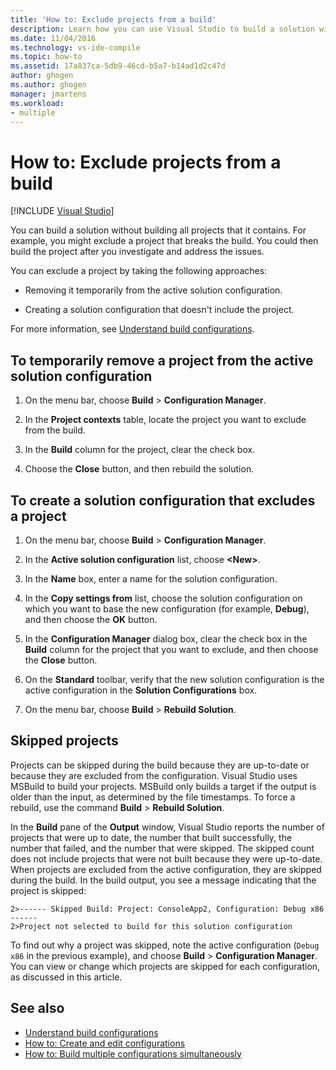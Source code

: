 ```yaml
---
title: 'How to: Exclude projects from a build'
description: Learn how you can use Visual Studio to build a solution without building all projects that it contains.
ms.date: 11/04/2016
ms.technology: vs-ide-compile
ms.topic: how-to
ms.assetid: 17a837ca-5db9-46cd-b5a7-b14ad1d2c47d
author: ghogen
ms.author: ghogen
manager: jmartens
ms.workload:
- multiple
---
```

# How to: Exclude projects from a build

 [!INCLUDE [Visual Studio](~/includes/applies-to-version/vs-windows-only.md)]

You can build a solution without building all projects that it contains. For example, you might exclude a project that breaks the build. You could then build the project after you investigate and address the issues.

You can exclude a project by taking the following approaches:

- Removing it temporarily from the active solution configuration.

- Creating a solution configuration that doesn't include the project.

For more information, see [Understand build configurations](../ide/understanding-build-configurations.md).

## To temporarily remove a project from the active solution configuration

1. On the menu bar, choose **Build** > **Configuration Manager**.

2. In the **Project contexts** table, locate the project you want to exclude from the build.

3. In the **Build** column for the project, clear the check box.

4. Choose the **Close** button, and then rebuild the solution.

## To create a solution configuration that excludes a project

1. On the menu bar, choose **Build** > **Configuration Manager**.

2. In the **Active solution configuration** list, choose **\<New>**.

3. In the **Name** box, enter a name for the solution configuration.

4. In the **Copy settings from** list, choose the solution configuration on which you want to base the new configuration (for example, **Debug**), and then choose the **OK** button.

5. In the **Configuration Manager** dialog box, clear the check box in the **Build** column for the project that you want to exclude, and then choose the **Close** button.

6. On the **Standard** toolbar, verify that the new solution configuration is the active configuration in the **Solution Configurations** box.

7. On the menu bar, choose **Build** > **Rebuild Solution**.

## Skipped projects

Projects can be skipped during the build because they are up-to-date or because they are excluded from the configuration. Visual Studio uses MSBuild to build your projects. MSBuild only builds a target if the output is older than the input, as determined by the file timestamps. To force a rebuild, use the command **Build** > **Rebuild Solution**.

In the **Build** pane of the **Output** window, Visual Studio reports the number of projects that were up to date, the number that built successfully, the number that failed, and the number that were skipped. The skipped count does not include projects that were not built because they were up-to-date. When projects are excluded from the active configuration, they are skipped during the build. In the build output, you see a message indicating that the project is skipped:

```output
2>------ Skipped Build: Project: ConsoleApp2, Configuration: Debug x86 ------
2>Project not selected to build for this solution configuration
```

To find out why a project was skipped, note the active configuration (`Debug x86` in the previous example), and choose **Build** > **Configuration Manager**. You can view or change which projects are skipped for each configuration, as discussed in this article.

## See also

- [Understand build configurations](../ide/understanding-build-configurations.md)
- [How to: Create and edit configurations](../ide/how-to-create-and-edit-configurations.md)
- [How to: Build multiple configurations simultaneously](../ide/how-to-build-multiple-configurations-simultaneously.md)
